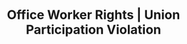 ---
title: Office Worker Rights | Union Participation Violation
layout: entitlement
name: Day Laborer
experience: "I am being retaliated against for supporting an effort to bring in a union to improve my work situation"
right: organizing-rights

entitlement:
  - header: You have the right to be treated equally.
  - description: You have the right to exercise your rights related to forming, joining, or assisting a labor organization for collective bargaining purposes or working together without a union to improve terms and conditions of employment. You have a right to participate or not participate in any of these activities. You have a right to not be restrained or coerced by employers or labor organizations in exercising these rights..

actions:
  - { header: "File a charge to protect your rights.", description: "You have a right to be treated equally, start by filing a charge with the National Labor Relations Board.", id: "eeoc-claim", cta: "File Now" }

---